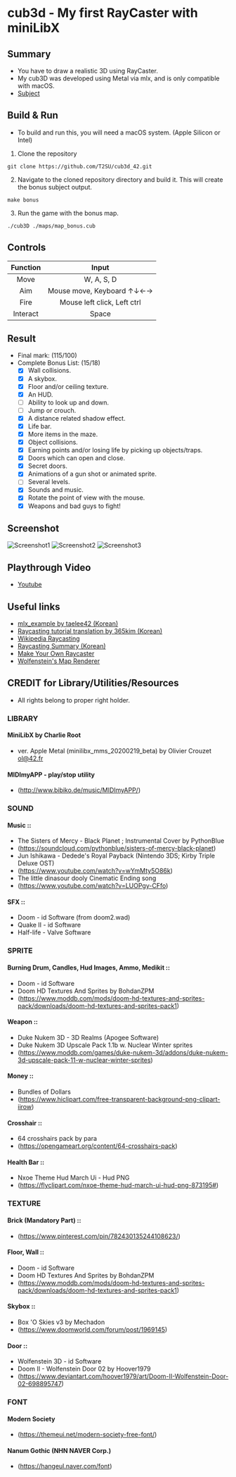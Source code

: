 # cub3d - My first RayCaster with miniLibX

## Summary

- You have to draw a realistic 3D using RayCaster.
- My cub3D was developed using Metal via mlx, and is only compatible with macOS.
- [Subject](https://github.com/T2SU/cub3d_42/blob/master/subject.en.pdf)

## Build & Run
- To build and run this, you will need a macOS system. (Apple Silicon or Intel)
1. Clone the repository
```
git clone https://github.com/T2SU/cub3d_42.git
```

2. Navigate to the cloned repository directory and build it. This will create the bonus subject output.
```
make bonus
```

3. Run the game with the bonus map.
```
./cub3D ./maps/map_bonus.cub
```

## Controls

| Function | Input                       |
| :------: | :-------------------------: |
| Move     | W, A, S, D                  |
| Aim      | Mouse move,  Keyboard ↑↓←→  |
| Fire     | Mouse left click, Left ctrl |
| Interact | Space                       |


## Result

- Final mark: (115/100)
- Complete Bonus List: (15/18)
    - [x] Wall collisions.
    - [x] A skybox.
    - [x] Floor and/or ceiling texture.
    - [x] An HUD.
    - [ ] Ability to look up and down.
    - [ ] Jump or crouch.
    - [x] A distance related shadow effect.
    - [x] Life bar.
    - [x] More items in the maze.
    - [x] Object collisions.
    - [x] Earning points and/or losing life by picking up objects/traps.
    - [x] Doors which can open and close.
    - [x] Secret doors.
    - [x] Animations of a gun shot or animated sprite.
    - [ ] Several levels.
    - [x] Sounds and music.
    - [x] Rotate the point of view with the mouse.
    - [x] Weapons and bad guys to fight!

## Screenshot
  ![Screenshot1](https://github.com/T2SU/cub3d_42/blob/master/screenshot1.png)
  ![Screenshot2](https://github.com/T2SU/cub3d_42/blob/master/screenshot2.png)
  ![Screenshot3](https://github.com/T2SU/cub3d_42/blob/master/screenshot4.png)

## Playthrough Video
  - [Youtube](https://youtu.be/FKgrcHuAg20)

## Useful links
  - [mlx_example by taelee42 (Korean)](https://github.com/taelee42/mlx_example)
  - [Raycasting tutorial translation by 365kim (Korean)](https://github.com/365kim/raycasting_tutorial)
  - [Wikipedia Raycasting](https://en.wikipedia.org/wiki/Ray_casting)
  - [Raycasting Summary (Korean)](https://www.notion.so/Raycasting-Summary-acab4d4772f74f72a229d96ed12590ef)
  - [Make Your Own Raycaster](https://www.youtube.com/watch?v=gYRrGTC7GtA)
  - [Wolfenstein's Map Renderer](https://www.youtube.com/watch?v=eOCQfxRQ2pY)

## CREDIT for Library/Utilities/Resources
  - All rights belong to proper right holder.

### LIBRARY

#### MiniLibX by Charlie Root
  - ver. Apple Metal (minilibx_mms_20200219_beta)
     by Olivier Crouzet <ol@42.fr>

#### MIDImyAPP - play/stop utility
  - (http://www.bibiko.de/music/MIDImyAPP/)


### SOUND

#### Music ::
  - The Sisters of Mercy - Black Planet  ;  Instrumental Cover by PythonBlue
  - (https://soundcloud.com/pythonblue/sisters-of-mercy-black-planet)
  - Jun Ishikawa - Dedede's Royal Payback (Nintendo 3DS; Kirby Triple Deluxe OST)
  - (https://www.youtube.com/watch?v=wYmMty5O86k)
  - The little dinasour dooly Cinematic Ending song
  - (https://www.youtube.com/watch?v=LUOPgy-CFfo)

#### SFX ::
  - Doom - id Software (from doom2.wad)
  - Quake II - id Software
  - Half-life - Valve Software


### SPRITE

#### Burning Drum, Candles, Hud Images, Ammo, Medikit ::
  - Doom - id Software
  - Doom HD Textures And Sprites by BohdanZPM
  -  (https://www.moddb.com/mods/doom-hd-textures-and-sprites-pack/downloads/doom-hd-textures-and-sprites-pack1)

#### Weapon ::
  - Duke Nukem 3D - 3D Realms (Apogee Software)
  - Duke Nukem 3D Upscale Pack 1.1b w. Nuclear Winter sprites
  -  (https://www.moddb.com/games/duke-nukem-3d/addons/duke-nukem-3d-upscale-pack-11-w-nuclear-winter-sprites)

#### Money ::
  - Bundles of Dollars
  -  (https://www.hiclipart.com/free-transparent-background-png-clipart-iirow)

#### Crosshair ::
  - 64 crosshairs pack by para
  -  (https://opengameart.org/content/64-crosshairs-pack)

#### Health Bar ::
  - Nxoe Theme Hud March Ui - Hud PNG
  -  (https://flyclipart.com/nxoe-theme-hud-march-ui-hud-png-873195#)


### TEXTURE

#### Brick (Mandatory Part) ::
  -  (https://www.pinterest.com/pin/782430135244108623/)

#### Floor, Wall ::
  - Doom - id Software
  - Doom HD Textures And Sprites by BohdanZPM
  -  (https://www.moddb.com/mods/doom-hd-textures-and-sprites-pack/downloads/doom-hd-textures-and-sprites-pack1)

#### Skybox ::
  - Box 'O Skies v3 by Mechadon
  -  (https://www.doomworld.com/forum/post/1969145)

#### Door ::
  - Wolfenstein 3D - id Software
  - Doom II - Wolfenstein Door 02 by Hoover1979
  -  (https://www.deviantart.com/hoover1979/art/Doom-II-Wolfenstein-Door-02-698895747)

### FONT

#### Modern Society
  - (https://themeui.net/modern-society-free-font/)

#### Nanum Gothic (NHN NAVER Corp.)
  - (https://hangeul.naver.com/font)
